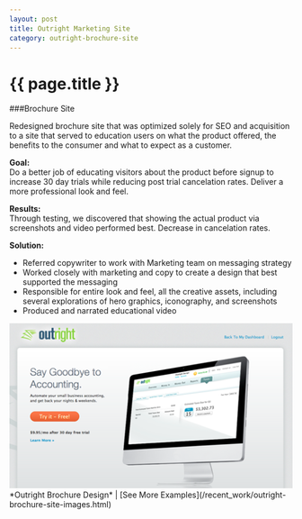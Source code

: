 ```yaml
---
layout: post
title: Outright Marketing Site
category: outright-brochure-site
---
```


{{ page.title }}
================
###Brochure Site

Redesigned brochure site that was optimized solely for SEO and acquisition to a site that served to education users on  what the product offered, the benefits to the consumer and what to expect as a customer. 
    
**Goal:**   
Do a better job of educating visitors about the product before signup  to increase 30 day trials while reducing post trial cancelation rates.  Deliver a more professional look and feel. 

**Results:**  
Through testing, we discovered that showing the actual product via screenshots and video performed best. Decrease in cancelation rates.

**Solution:**
 
- Referred copywriter to work with Marketing team on messaging strategy
- Worked closely with marketing and copy to create a design that best supported the messaging 
- Responsible for entire look and feel, all the creative assets, including several explorations of hero graphics, iconography, and screenshots
- Produced and narrated educational video  
 

<img src="/images/examples/marketing_v2_h1_thumb.png" title="Outright.com Homepage Design"/>
*Outright Brochure Design*  |  [See More Examples](/recent_work/outright-brochure-site-images.html)   
  